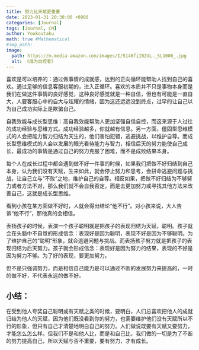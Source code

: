 ```yaml
---
title: 努力比天赋更重要
date: 2023-01-31 20:30:00 +0900
categories: [Journal]
tags: [Journal, CN]
author: Youkoutaku
math: true #Mathematical
#img_path:
image:
  path: https://m.media-amazon.com/images/I/5146fiIBZVL._SL1000_.jpg
  alt: 《成为自控者》
---
```


喜欢是可以培养的：通过做事情的成就感，达到的正向循环能帮助人找到自己的喜欢。通过足够的信息客服初期的，进入正循环。喜欢的本质并不只是事物本身而是我们在做这件事情的良好感觉，这种良好感觉就是一种自信，但也有可能是一直自大，人要客服心中的自大与炫耀的情绪，因为这还远远没到终点，过早的让自己以为自己成功实际上是欺骗自己。

自我效能与成长型思维：高自我效能帮助人更加坚强自信自控，而这来源于人过往的成功经验与思维方式。成功经验越多，你就越有信息。另一方面，僵固型思维模式的人会把能力智力归结为天生的，他们害怕犯错，逃避挑战，以维护自尊。而成长型思维模式的人会以发展的眼光看待能力与智力，相信后天的努力能使自己成长，最成功的事情是通过自己的努力克服了困难，而不是成败结果本身。

每个人在成长过程中都会遇到做不好一件事的时候，如果我们把做不好归结到自己本身，认为我们没有天赋，生来如此，就会停止努力和思考，会拼命逃避问题与挑战，让自己立与“不败”之地，维护自己的自尊。相反如果，把做不好归结为不够努力或者方法不对，那么我们就不会自我否定，而是去更加努力或寻找其他方法来改善自己，这就是成长型思维。

看到小孩在某方面做不好时，人就会得出结论“他不行”。对小孩来说，大人告诉“他不行”，那他真的会相信。

表扬孩子的时候，表演一个孩子聪明就是把孩子的表现归结为天赋，聪明。孩子就会在头脑中不自觉的形成信念：表现好是因为聪明，表现不好是因为不够聪明。为了维护自己的“聪明”形象，就会逃避问题与挑战。而表扬孩子努力就是把孩子的表现归结为后天努力。孩子就会形成信念：表现好是因为努力的结果，表现的不好是因为努力不够。为了好的表现，要更加努力。

但不是只强调努力，而是相信自己能力是可以通过不断的发展努力来提高的，一时的做不好，不代表永远的做不好。

## 小结：

在受到他人夸奖自己聪明或有天赋之类的时候，要明白，人们总喜欢把他人的成就归结为他人的天赋，因为他们既没看到你的努力，也需要维护他们没有天赋所以不行的形象，但只有自己才清楚地明白自己的努力。人们做说既要有天赋又要努力，才能怎么怎么样。但我们不是和他人比，而是和自己比，我们做的一切是为了不断的努力提高自己，所以天赋与否不重要，要有努力，才有成长。